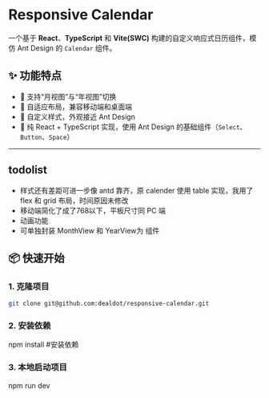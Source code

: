 # Responsive Calendar

一个基于 **React**、**TypeScript** 和 **Vite(SWC)** 构建的自定义响应式日历组件，模仿 Ant Design 的 `Calendar` 组件。

## ✨ 功能特点

- 📅 支持“月视图”与“年视图”切换  
- 📱 自适应布局，兼容移动端和桌面端  
- 🎨 自定义样式，外观接近 Ant Design  
- 🧩 纯 React + TypeScript 实现，使用 Ant Design 的基础组件（`Select`、`Button`、`Space`）

---
## todolist
- 样式还有差距可进一步像 antd 靠齐，原 calender 使用 table 实现，我用了 flex 和 grid 布局，时间原因未修改
- 移动端简化了成了768以下，平板尺寸同 PC 端
- 动画功能
- 可单独封装 MonthView 和 YearView为 组件

## 📦 快速开始

### 1. 克隆项目

```bash
git clone git@github.com:dealdot/responsive-calendar.git
```

### 2. 安装依赖
npm install #安装依赖

### 3. 本地启动项目
npm run dev 